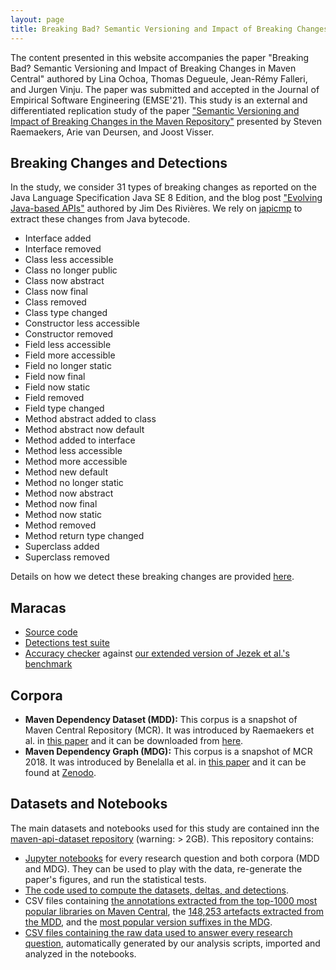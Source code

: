 ```yaml
---
layout: page
title: Breaking Bad? Semantic Versioning and Impact of Breaking Changes in Maven Central
---
```


The content presented in this website accompanies the paper "Breaking Bad? Semantic Versioning and Impact of Breaking Changes in Maven Central" authored by Lina Ochoa, Thomas Degueule, Jean-Rémy Falleri, and Jurgen Vinju. The paper was submitted and accepted in the Journal of Empirical Software Engineering (EMSE'21). This study is an external and differentiated replication study of the paper ["Semantic Versioning and Impact of Breaking Changes in the Maven Repository"](https://jstvssr.github.io/assets/pdf/semantic-versioning-maven.pdf) presented by Steven Raemaekers, Arie van Deursen, and Joost Visser.

## Breaking Changes and Detections
In the study, we consider 31 types of breaking changes as reported on the Java Language Specification Java SE 8 Edition, and the blog post ["Evolving Java-based APIs"](https://wiki.eclipse.org/Evolving_Java-based_APIs) authored by Jim Des Rivières.
We rely on [japicmp](https://siom79.github.io/japicmp/) to extract these changes from Java bytecode.

* Interface added
* Interface removed
* Class less accessible
* Class no longer public
* Class now abstract
* Class now final
* Class removed
* Class type changed
* Constructor less accessible
* Constructor removed
* Field less accessible
* Field more accessible
* Field no longer static
* Field now final
* Field now static
* Field removed
* Field type changed
* Method abstract added to class
* Method abstract now default
* Method added to interface
* Method less accessible
* Method more accessible
* Method new default
* Method no longer static
* Method now abstract
* Method now final
* Method now static
* Method removed
* Method return type changed
* Superclass added
* Superclass removed

Details on how we detect these breaking changes are provided [here](https://crossminer.github.io/maracas/detections/).

## Maracas

* [Source code](https://github.com/crossminer/maracas)
* [Detections test suite](https://github.com/crossminer/maracas/tree/master/maracas/src/org/maracas/test/delta/japicmp/detections)
* [Accuracy checker](https://github.com/crossminer/maracas/blob/master/maracas/src/org/maracas/groundtruth/jezek/Groundtruth.rsc) against [our extended version of Jezek et al.'s benchmark](https://github.com/lmove/api-evolution-data-corpus)

## Corpora
* **Maven Dependency Dataset (MDD):** This corpus is a snapshot of Maven Central Repository (MCR). It was introduced by Raemaekers et al. in [this paper](https://ieeexplore.ieee.org/document/6624031) and it can be downloaded from [here](https://data.4tu.nl/articles/dataset/The_Maven_Dependency_Dataset/12698027/1).
* **Maven Dependency Graph (MDG):** This corpus is a snapshot of MCR 2018. It was introduced by Benelalla et al. in [this paper](https://arxiv.org/abs/1901.05392) and it can be found at [Zenodo](https://zenodo.org/record/1489120).

## Datasets and Notebooks
The main datasets and notebooks used for this study are contained inn the [maven-api-dataset repository](https://github.com/tdegueul/maven-api-dataset/) (warning: > 2GB). This repository contains:

* [Jupyter notebooks](https://github.com/tdegueul/maven-api-dataset/tree/master/notebooks/) for every research question and both corpora (MDD and MDG). They can be used to play with the data, re-generate the paper's figures, and run the statistical tests.
* [The code used to compute the datasets, deltas, and detections](https://github.com/tdegueul/maven-api-dataset/blob/master/code/cypher-queries/src/main/java/mcr/BuildDataset.java).
* CSV files containing [the annotations extracted from the top-1000 most popular libraries on Maven Central](https://github.com/tdegueul/maven-api-dataset/blob/master/code/cypher-queries/data/annotations.csv), the [148,253 artefacts extracted from the MDD](https://github.com/tdegueul/maven-api-dataset/blob/master/code/cypher-queries/data/mdd-libraries.csv), and the [most popular version suffixes in the MDG](https://github.com/tdegueul/maven-api-dataset/blob/master/code/cypher-queries/data/version-suffixes.csv).
* [CSV files containing the raw data used to answer every research question](https://github.com/tdegueul/maven-api-dataset/tree/master/code/cypher-queries/data/gen), automatically generated by our analysis scripts, imported and analyzed in the notebooks.
  
